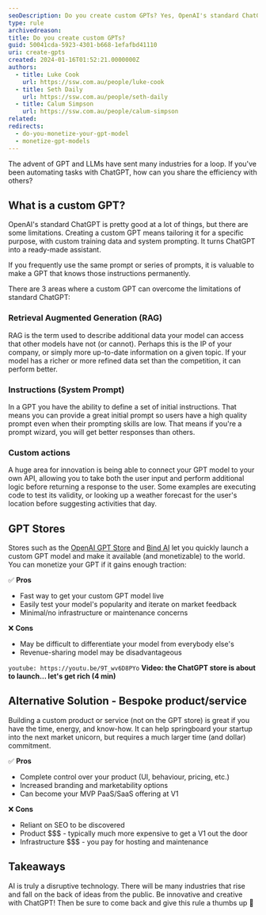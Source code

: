 ```yaml
---
seoDescription: Do you create custom GPTs? Yes, OpenAI's standard ChatGPT has limitations, and creating a custom GPT means tailoring it for a specific purpose with custom training data and system prompting. It turns ChatGPT into a ready-made assistant that knows your instructions permanently.
type: rule
archivedreason:
title: Do you create custom GPTs?
guid: 50041cda-5923-4301-b668-1efafbd41110
uri: create-gpts
created: 2024-01-16T01:52:21.0000000Z
authors:
  - title: Luke Cook
    url: https://ssw.com.au/people/luke-cook
  - title: Seth Daily
    url: https://ssw.com.au/people/seth-daily
  - title: Calum Simpson
    url: https://ssw.com.au/people/calum-simpson
related:
redirects:
  - do-you-monetize-your-gpt-model
  - monetize-gpt-models
---
```


The advent of GPT and LLMs have sent many industries for a loop. If you've been automating tasks with ChatGPT, how can you share the efficiency with others?

<!--endintro-->

## What is a custom GPT?

OpenAI's standard ChatGPT is pretty good at a lot of things, but there are some limitations. Creating a custom GPT means tailoring it for a specific purpose, with custom training data and system prompting. It turns ChatGPT into a ready-made assistant.

If you frequently use the same prompt or series of prompts, it is valuable to make a GPT that knows those instructions permanently.

There are 3 areas where a custom GPT can overcome the limitations of standard ChatGPT:

### Retrieval Augmented Generation (RAG)

RAG is the term used to describe additional data your model can access that other models have not (or cannot). Perhaps this is the IP of your company, or simply more up-to-date information on a given topic. If your model has a richer or more refined data set than the competition, it can perform better.

### Instructions (System Prompt)

In a GPT you have the ability to define a set of initial instructions. That means you can provide a great initial prompt so users have a high quality prompt even when their prompting skills are low. That means if you're a prompt wizard, you will get better responses than others.

### Custom actions

A huge area for innovation is being able to connect your GPT model to your own API, allowing you to take both the user input and perform additional logic before returning a response to the user. Some examples are executing code to test its validity, or looking up a weather forecast for the user's location before suggesting activities that day.

## GPT Stores

Stores such as the [OpenAI GPT Store](https://openai.com/blog/introducing-the-gpt-store) and [Bind AI](https://www.getbind.co/?ref=producthunt) let you quickly launch a custom GPT model and make it available (and monetizable) to the world. You can monetize your GPT if it gains enough traction:

✅ **Pros**

- Fast way to get your custom GPT model live
- Easily test your model's popularity and iterate on market feedback
- Minimal/no infrastructure or maintenance concerns

❌ **Cons**

- May be difficult to differentiate your model from everybody else's
- Revenue-sharing model may be disadvantageous

`youtube: https://youtu.be/9T_wv6D8PYo`
**Video: the ChatGPT store is about to launch… let's get rich (4 min)**

## Alternative Solution - Bespoke product/service

Building a custom product or service (not on the GPT store) is great if you have the time, energy, and know-how. It can help springboard your startup into the next market unicorn, but requires a much larger time (and dollar) commitment.

✅ **Pros**

- Complete control over your product (UI, behaviour, pricing, etc.)
- Increased branding and marketability options
- Can become your MVP PaaS/SaaS offering at V1

❌ **Cons**

- Reliant on SEO to be discovered
- Product $$$ - typically much more expensive to get a V1 out the door
- Infrastructure $$$ - you pay for hosting and maintenance

## Takeaways

AI is truly a disruptive technology. There will be many industries that rise and fall on the back of ideas from the public. Be innovative and creative with ChatGPT! Then be sure to come back and give this rule a thumbs up 🙂
